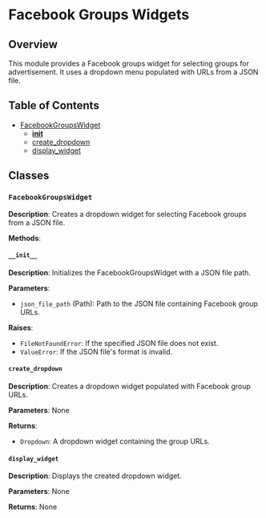 # Facebook Groups Widgets

## Overview

This module provides a Facebook groups widget for selecting groups for advertisement.  It uses a dropdown menu populated with URLs from a JSON file.

## Table of Contents

* [FacebookGroupsWidget](#facebookgroupswidget)
    * [__init__](#init)
    * [create_dropdown](#createdropdown)
    * [display_widget](#displaywidget)

## Classes

### `FacebookGroupsWidget`

**Description**: Creates a dropdown widget for selecting Facebook groups from a JSON file.

**Methods**:

#### `__init__`

**Description**: Initializes the FacebookGroupsWidget with a JSON file path.

**Parameters**:

- `json_file_path` (Path): Path to the JSON file containing Facebook group URLs.

**Raises**:

- `FileNotFoundError`: If the specified JSON file does not exist.
- `ValueError`: If the JSON file's format is invalid.


#### `create_dropdown`

**Description**: Creates a dropdown widget populated with Facebook group URLs.

**Parameters**: None

**Returns**:

- `Dropdown`: A dropdown widget containing the group URLs.


#### `display_widget`

**Description**: Displays the created dropdown widget.

**Parameters**: None

**Returns**: None